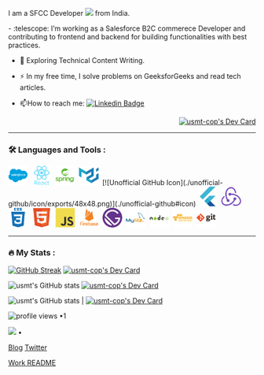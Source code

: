 I am a SFCC Developer <img src="https://media.giphy.com/media/WUlplcMpOCEmTGBtBW/giphy.gif" width="30"> from India.

<p float="left">
  <p align="left">
- :telescope: I’m working as a Salesforce B2C commerece Developer and contributing to frontend and backend for building functionalities with best practices.

- :seedling: Exploring Technical Content Writing.

- :zap: In my free time, I solve problems on GeeksforGeeks and read tech articles.

- :mailbox:How to reach me: [![Linkedin Badge](https://img.shields.io/badge/-UsmtCop-blue?style=flat&logo=Linkedin&logoColor=white)](your-linkedin-url)
    </p>
<div align="right">
    <a href="https://app.daily.dev/usmt"><img src="https://api.daily.dev/devcards/2b7a94abbaa04fb89a0e5c4e69208d1e.png?r=37l" width="200" alt="usmt-cop's Dev Card"/></a>
</div>
</p>


---

### :hammer_and_wrench: Languages and Tools :

<div>
  <img src="https://github.com/devicons/devicon/blob/master/icons/salesforce/salesforce-original.svg" title="Java" alt="Java" width="40" height="40"/>&nbsp;
  <img src="https://github.com/devicons/devicon/blob/master/icons/react/react-original-wordmark.svg" title="React" alt="React" width="40" height="40"/>&nbsp;
  <img src="https://github.com/devicons/devicon/blob/master/icons/spring/spring-original-wordmark.svg" title="Spring" alt="Spring" width="40" height="40"/>&nbsp;
  <img src="https://github.com/devicons/devicon/blob/master/icons/materialui/materialui-original.svg" title="Material UI" alt="Material UI" width="40" height="40"/>&nbsp;
  [![Unofficial GitHub Icon](./unofficial-github/icon/exports/48x48.png)](./unofficial-github#icon)
  <img src="https://github.com/devicons/devicon/blob/master/icons/flutter/flutter-original.svg" title="Flutter" alt="Flutter" width="40" height="40"/>&nbsp;
  <img src="https://github.com/devicons/devicon/blob/master/icons/redux/redux-original.svg" title="Redux" alt="Redux " width="40" height="40"/>&nbsp;
  <img src="https://github.com/devicons/devicon/blob/master/icons/css3/css3-plain-wordmark.svg"  title="CSS3" alt="CSS" width="40" height="40"/>&nbsp;
  <img src="https://github.com/devicons/devicon/blob/master/icons/html5/html5-original.svg" title="HTML5" alt="HTML" width="40" height="40"/>&nbsp;
  <img src="https://github.com/devicons/devicon/blob/master/icons/javascript/javascript-original.svg" title="JavaScript" alt="JavaScript" width="40" height="40"/>&nbsp;
  <img src="https://github.com/devicons/devicon/blob/master/icons/firebase/firebase-plain-wordmark.svg" title="Firebase" alt="Firebase" width="40" height="40"/>&nbsp;
  <img src="https://github.com/devicons/devicon/blob/master/icons/gatsby/gatsby-original.svg" title="Gatsby"  alt="Gatsby" width="40" height="40"/>&nbsp;
  <img src="https://github.com/devicons/devicon/blob/master/icons/mysql/mysql-original-wordmark.svg" title="MySQL"  alt="MySQL" width="40" height="40"/>&nbsp;
  <img src="https://github.com/devicons/devicon/blob/master/icons/nodejs/nodejs-original-wordmark.svg" title="NodeJS" alt="NodeJS" width="40" height="40"/>&nbsp;
  <img src="https://github.com/devicons/devicon/blob/master/icons/amazonwebservices/amazonwebservices-plain-wordmark.svg" title="AWS" alt="AWS" width="40" height="40"/>&nbsp;
  <img src="https://github.com/devicons/devicon/blob/master/icons/git/git-original-wordmark.svg" title="Git" **alt="Git" width="40" height="40"/>
</div>



---

### :fire: My Stats :

[![GitHub Streak](http://github-readme-streak-stats.herokuapp.com?user=usmt-cop&theme=dark&background=000000)](https://git.io/streak-stats)  <a href="https://app.daily.dev/usmt"><img src="https://api.daily.dev/devcards/2b7a94abbaa04fb89a0e5c4e69208d1e.png?r=37l" width="200" alt="usmt-cop's Dev Card"/></a>




<div>
 
    
  ![usmt's GitHub stats](https://github-readme-stats.vercel.app/api?username=usmt-cop&show_icons=true&theme=codeSTACKr)  <a align="right" href="https://app.daily.dev/usmt"><img src="https://api.daily.dev/devcards/2b7a94abbaa04fb89a0e5c4e69208d1e.png?r=37l" width="200" alt="usmt-cop's Dev Card"/></a>
    

<div>

![usmt's GitHub stats](https://github-readme-stats.vercel.app/api?username=usmt-cop&show_icons=true&theme=codeSTACKr) |  <a href="https://app.daily.dev/usmt"><img src="https://api.daily.dev/devcards/2b7a94abbaa04fb89a0e5c4e69208d1e.png?r=37l" width="200" alt="usmt-cop's Dev Card"/></a>


<p align="center">

  <img src="https://gpvc.arturio.dev/usmt-cop" alt="profile views"> •1  

  <a href="https://twitter.com/intent/follow?screen_name=CopUsmt&tw_p=followbutton"><img src="https://img.shields.io/twitter/follow/CopUsmt?label=%40CopUsmt&style=social"></a>  •

  <a href="https://swyx.io">Blog</a> 
  <a href="https://twitter.com/intent/follow?screen_name=swyx&tw_p=followbutton">Twitter</a> 

  <a href="https://github.com/usmt-cop/README">Work README</a> 
</p>

